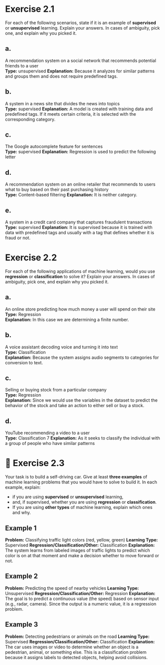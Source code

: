 # Exercise 2.1

For each of the following scenarios, state if it is an example of **supervised** or **unsupervised** learning. Explain your answers. In cases of ambiguity, pick one, and explain why you picked it.

## a. 
A recommendation system on a social network that recommends potential friends to a user  
**Type:** unsupervised 
**Explanation:**  Because it analyzes for similar patterns and groups them and does not require predefined tags.

## b. 
A system in a news site that divides the news into topics  
**Type:** supervised
**Explanation:**  A model is created with training data and predefined tags. If it meets certain criteria, it is selected with the corresponding category.

## c. 
The Google autocomplete feature for sentences  
**Type:** supervised
**Explanation:** Regression is used to predict the following letter

## d. 
A recommendation system on an online retailer that recommends to users what to buy based on their past purchasing history  
**Type:** Content-based filtering
**Explanation:** It is neither category.

## e. 
A system in a credit card company that captures fraudulent transactions  
**Type:** supervised
**Explanation:**  It is supervised because it is trained with data with predefined tags and usually with a tag that defines whether it is fraud or not.


# Exercise 2.2

For each of the following applications of machine learning, would you use **regression** or **classification** to solve it? Explain your answers. In cases of ambiguity, pick one, and explain why you picked it.

## a. 
An online store predicting how much money a user will spend on their site  
**Type:** Regression   
**Explanation:** In this case we are determining a finite number.

## b. 
A voice assistant decoding voice and turning it into text  
**Type:** Classification  
**Explanation:** Because the system assigns audio segments to categories for conversion to text. 

## c. 
Selling or buying stock from a particular company  
**Type:** Regression  
**Explanation:** Since we would use the variables in the dataset to predict the behavior of the stock and take an action to either sell or buy a stock.

## d. 
YouTube recommending a video to a user  
**Type:** Classification  7
**Explanation:** As it seeks to classify the individual with a group of people who have similar patterns


# 📘 Exercise 2.3

Your task is to build a self-driving car. Give at least **three examples** of machine learning problems that you would have to solve to build it. In each example, explain:

- if you are using **supervised** or **unsupervised** learning,
- and, if supervised, whether you are using **regression** or **classification**.
- If you are using **other types** of machine learning, explain which ones and why.

## Example 1  
**Problem:**  Classifying traffic light colors (red, yellow, green)
**Learning Type:** Supervised
**Regression/Classification/Other:**   Classification
**Explanation:** The system learns from labeled images of traffic lights to predict which color is on at that moment and make a decision whether to move forward or not.

## Example 2  
**Problem:** Predicting the speed of nearby vehicles
**Learning Type:**  Unsupervised
**Regression/Classification/Other:**  Regression
**Explanation:** The goal is to predict a continuous value (the speed) based on sensor input (e.g., radar, camera). Since the output is a numeric value, it is a regression problem. 

## Example 3  
**Problem:**  Detecting pedestrians or animals on the road
**Learning Type:**  Supervised
**Regression/Classification/Other:**  Classification
**Explanation:**  The car uses images or video to determine whether an object is a pedestrian, animal, or something else. This is a classification problem because it assigns labels to detected objects, helping avoid collisions.
